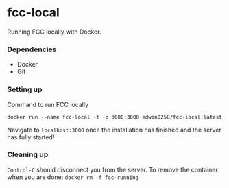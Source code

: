 # fcc-local
Running FCC locally with Docker.


### Dependencies

- Docker
- Git

### Setting up

Command to run FCC locally
```
docker run --name fcc-local -t -p 3000:3000 edwin0258/fcc-local:latest
```

Navigate to `localhost:3000` once the installation has finished and the server has fully started!

### Cleaning up

`Control-C` should disconnect you from the server.
To remove the container when you are done: `docker rm -f fcc-running`
